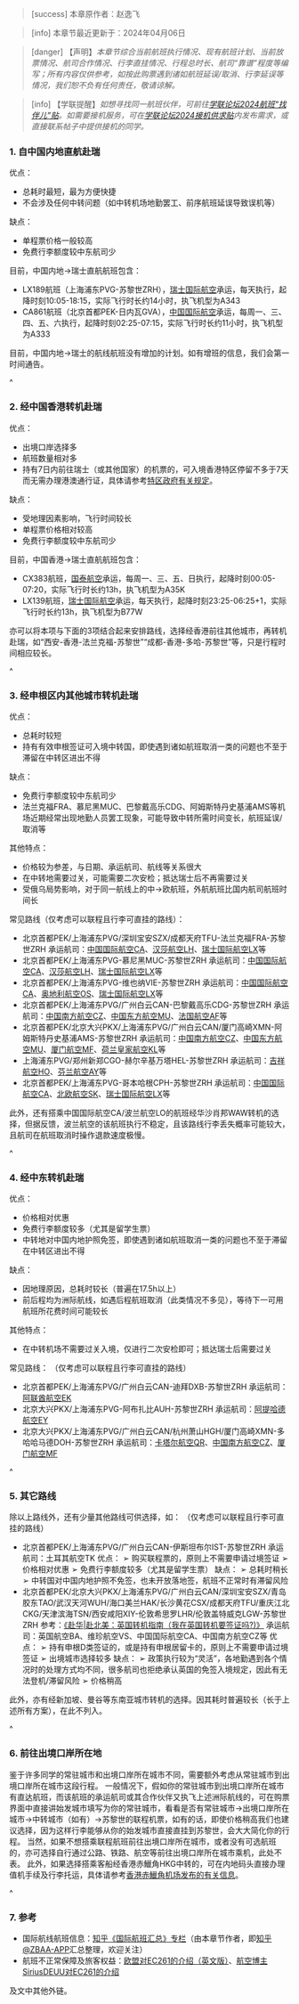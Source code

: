 > [success] 本章原作者：赵逸飞

> [info] 本章节最近更新于：2024年04月06日

> [danger] 【声明】*本章节综合当前航班执行情况、现有航班计划、当前放票情况、航司合作情况、行李直挂情况、行程总时长、航司“靠谱”程度等编写；所有内容仅供参考，如按此购票遇到诸如航班延误/取消、行李延误等情况，我们恕不负有任何责任，敬请谅解。*

> [info] 【学联提醒】*如想寻找同一航班伙伴，可前往[学联论坛2024航班“找伴儿”贴](<https://forum.acssz.org/d/1402>)。如需要接机服务，可在[学联论坛2024接机供求贴](<https://forum.acssz.org/d/1403>)内发布需求，或直接联系帖子中提供接机的同学。*

### **1. 自中国内地直航赴瑞**

优点：

* 总耗时最短，最为方便快捷
* 不会涉及任何中转问题（如中转机场地勤罢工、前序航班延误导致误机等）

缺点：

* 单程票价格一般较高
* 免费行李额度较中东航司少

目前，中国内地→瑞士直航航班包含：

* LX189航班（上海浦东PVG-苏黎世ZRH），[瑞士国际航空](https://www.swiss.com/cn/zh/homepage)承运，每天执行，起降时刻10:05-18:15，实际飞行时长约14小时，执飞机型为A343
* CA861航班（北京首都PEK-日内瓦GVA），[中国国际航空](https://www.airchina.com.cn/)承运，每周一、三、四、五、六执行，起降时刻02:25-07:15，实际飞行时长约11小时，执飞机型为A333

目前，中国内地→瑞士的航线航班没有增加的计划。如有增班的信息，我们会第一时间通告。

^

### **2. 经中国香港转机赴瑞**

优点：

* 出境口岸选择多
* 航班数量相对多
* 持有7日内前往瑞士（或其他国家）的机票的，可入境香港特区停留不多于7天而无需办理港澳通行证，具体请参考[特区政府有关规定](https://www.immd.gov.hk/hks/services/visas/overseas-chinese-entry-arrangement.html)。

缺点：

* 受地理因素影响，飞行时间较长
* 单程票价格相对较高
* 免费行李额度较中东航司少

目前，中国香港→瑞士直航航班包含：

* CX383航班，[国泰航空](https://www.cathaypacific.com/cx/sc_CN.html)承运，每周一、三、五、日执行，起降时刻00:05-07:20，实际飞行时长约13h，执飞机型为A35K
* LX139航班，[瑞士国际航空](https://www.swiss.com/cn/zh/homepage)承运，每天执行，起降时刻23:25-06:25+1，实际飞行时长约13h，执飞机型为B77W

亦可以将本项与下面的3项结合起来安排路线，选择经香港前往其他城市，再转机赴瑞，如“西安-香港-法兰克福-苏黎世”“成都-香港-多哈-苏黎世”等，只是行程时间相应较长。

^

### **3. 经申根区内其他城市转机赴瑞**

优点：

* 总耗时较短
* 持有有效申根签证可入境中转国，即使遇到诸如航班取消一类的问题也不至于滞留在中转区进出不得

缺点：

* 免费行李额度较中东航司少
* 法兰克福FRA、慕尼黑MUC、巴黎戴高乐CDG、阿姆斯特丹史基浦AMS等机场近期经常出现地勤人员罢工现象，可能导致中转所需时间变长，航班延误/取消等

其他特点：

* 价格较为参差，与日期、承运航司、航线等关系很大
* 在中转地需要过关，可能需要二次安检；抵达瑞士后不再需要过关
* 受俄乌局势影响，对于同一航线上的中→欧航班，外航航班比国内航司航班时间长

常见路线（仅考虑可以联程且行李可直挂的路线）：

* 北京首都PEK/上海浦东PVG/深圳宝安SZX/成都天府TFU-法兰克福FRA-苏黎世ZRH
  承运航司：[中国国际航空CA](https://www.airchina.com.cn/)、[汉莎航空LH](https://www.lufthansa.com/cn/zh/homepage)、[瑞士国际航空LX](https://www.swiss.com/cn/zh/homepage)等
* 北京首都PEK/上海浦东PVG-慕尼黑MUC-苏黎世ZRH
  承运航司：[中国国际航空CA](https://www.airchina.com.cn/)、[汉莎航空LH](https://www.lufthansa.com/cn/zh/homepage)、[瑞士国际航空LX](https://www.swiss.com/cn/zh/homepage)等
* 北京首都PEK/上海浦东PVG-维也纳VIE-苏黎世ZRH
  承运航司：[中国国际航空CA](https://www.airchina.com.cn/)、[奥地利航空OS](https://www.austrian.com/lhg/cn/zh)、[瑞士国际航空LX](https://www.swiss.com/cn/zh/homepage)等
* 北京首都PEK/上海浦东PVG/广州白云CAN-巴黎戴高乐CDG-苏黎世ZRH
  承运航司：[中国南方航空CZ](https://www.csair.com/cn/)、[中国东方航空MU](<https://www.ceair.com/>)、[法国航空AF](https://wwws.airfrance.com.cn/)等
* 北京首都PEK/北京大兴PKX/上海浦东PVG/广州白云CAN/厦门高崎XMN-阿姆斯特丹史基浦AMS-苏黎世ZRH
  承运航司：[中国南方航空CZ](https://www.csair.com/cn/)、[中国东方航空MU](https://www.ceair.com/)、[厦门航空MF](https://www.xiamenair.com/zh-cn/)、[荷兰皇家航空KL](https://www.klm.com.cn/)等
* 上海浦东PVG/郑州新郑CGO-赫尔辛基万塔HEL-苏黎世ZRH
  承运航司：[吉祥航空HO](http://www.juneyaoair.com/)、[芬兰航空AY](https://www.finnair.com/cn-zh)等
* 北京首都PEK/上海浦东PVG-哥本哈根CPH-苏黎世ZRH
  承运航司：[中国国际航空CA](https://www.airchina.com.cn/)、[北欧航空SK](https://www.flysas.com/cn-zh/)、[瑞士国际航空LX](https://www.swiss.com/cn/zh/homepage)等

此外，还有搭乘中国国际航空CA/波兰航空LO的航班经华沙肖邦WAW转机的选择，但据反馈，波兰航空的该航班执行不稳定，且该路线行李丢失概率可能较大，且航司在航班取消时操作退款速度极慢。

^

### **4. 经中东转机赴瑞**

优点：

* 价格相对优惠
* 免费行李额度较多（尤其是留学生票）
* 中转地对中国内地护照免签，即使遇到诸如航班取消一类的问题也不至于滞留在中转区进出不得

缺点：

* 因地理原因，总耗时较长（普遍在17.5h以上）
* 前后程均为洲际航线，如遇后程航班取消（此类情况不多见），等待下一可用航班所花费时间可能较长

其他特点：

* 在中转机场不需要过关入境，仅进行二次安检即可；抵达瑞士后需要过关

常见路线：
（仅考虑可以联程且行李可直挂的路线）

* 北京首都PEK/上海浦东PVG/广州白云CAN-迪拜DXB-苏黎世ZRH
  承运航司：[阿联酋航空EK](https://www.emirates.com/cn/chinese/)
* 北京大兴PKX/上海浦东PVG-阿布扎比AUH-苏黎世ZRH
  承运航司：[阿提哈德航空EY](https://www.etihad.com/zh/)
* 北京大兴PKX/上海浦东PVG/广州白云CAN/杭州萧山HGH/厦门高崎XMN-多哈哈马德DOH-苏黎世ZRH
  承运航司：[卡塔尔航空QR](https://www.qatarairways.com/zh-cn/homepage.html)、[中国南方航空CZ](https://www.csair.com/cn/)、[厦门航空MF](https://www.xiamenair.com/zh-cn/)

^

### **5. 其它路线**

除以上路线外，还有少量其他路线可供选择，如：
（仅考虑可以联程且行李可直挂的路线）

* 北京首都PEK/上海浦东PVG/广州白云CAN-伊斯坦布尔IST-苏黎世ZRH
承运航司：土耳其航空TK
优点：
➢ 购买联程票的，原则上不需要申请过境签证
➢ 价格相对优惠
➢ 免费行李额度较多（尤其是留学生票）
缺点：
➢ 总耗时稍长
➢ 中转国对中国内地护照不免签，也未开放落地签，航班不正常时有滞留风险
* 北京首都PEK/北京大兴PKX/上海浦东PVG/广州白云CAN/深圳宝安SZX/青岛胶东TAO/武汉天河WUH/海口美兰HAK/长沙黄花CSX/成都天府TFU/重庆江北CKG/天津滨海TSN/西安咸阳XIY-伦敦希思罗LHR/伦敦盖特威克LGW-苏黎世ZRH
  参考：[《赴华|赴北美：英国转机指南（我在英国转机要签证吗?)》](https://piao.tips/d05985a3eb/)
  承运航司：英国航空BA、维珍航空VS、中国国际航空CA、中国南方航空CZ等
  优点：
➢ 持有申根D类签证的，或是持有申根居留卡的，原则上不需要申请过境签证
➢ 出境城市选择较多
  缺点：
➢ 政策执行较为“灵活”，各地勤遇到各个情况时的处理方式均不同，很多航司也拒绝承认英国的免签入境规定，因此有无法登机/滞留风险
➢ 价格稍高

此外，亦有经新加坡、曼谷等东南亚城市转机的选择。因其耗时普遍较长（长于上述所有方案），在此不列入。

^

### **6. 前往出境口岸所在地**

鉴于许多同学的常驻城市和出境口岸所在城市不同，需要额外考虑从常驻城市到出境口岸所在城市这段行程。
一般情况下，假如你的常驻城市到出境口岸所在城市有直达航班，而该航班的承运航司或其合作伙伴又执飞上述洲际航线的，可在购票界面中直接讲始发城市填写为你的常驻城市，看看是否有常驻城市→出境口岸所在城市→中转城市（如有）→苏黎世的联程机票，如有的话，即使价格稍高我们也建议选择，因为这样行李能够从你的始发城市直接直挂到苏黎世，会大大简化你的行程。
当然，如果不想搭乘联程航班前往出境口岸所在城市，或者没有可选航班的，亦可选择自行通过公路、铁路、航空等前往出境口岸所在城市乘机，此处不表。
此外，如果选择搭乘客船经香港赤鱲角HKG中转的，可在内地码头直接办理值机手续及行李托运，具体请参考[香港赤鱲角机场发布的有关信息](https://www.hongkongairport.com/sc/transport/mainland-connection/airline-check-in-at-prd-and-macao.page#1)。

^
### **7. 参考**
* 国际航线航班信息：[知乎《国际航班汇总》专栏](https://www.zhihu.com/column/c_1286552806351065088)（由本章节作者，即[知乎@ZBAA-APP](https://www.zhihu.com/people/zbaa-app/)汇总整理，欢迎关注）
* 航班不正常保障及旅客权益：[欧盟对EC261的介绍（英文版）](https://europa.eu/youreurope/citizens/travel/passenger-rights/air/index_en.htm)、[航空博主SiriusDEUU对EC261的介绍](https://mp.weixin.qq.com/s/17NE6r18HiANbfHoRcEjPA)

及文中其他外链。